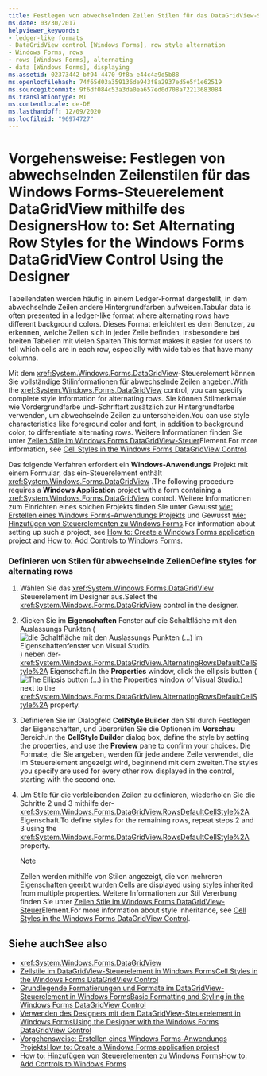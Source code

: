 ```yaml
---
title: Festlegen von abwechselnden Zeilen Stilen für das DataGridView-Steuerelement mithilfe des Designers
ms.date: 03/30/2017
helpviewer_keywords:
- ledger-like formats
- DataGridView control [Windows Forms], row style alternation
- Windows Forms, rows
- rows [Windows Forms], alternating
- data [Windows Forms], displaying
ms.assetid: 02373442-bf94-4470-9f8a-e44c4a9d5b88
ms.openlocfilehash: 74f65d03a359136de943f8a2937ed5e5f1e62519
ms.sourcegitcommit: 9f6df084c53a3da0ea657ed0d708a72213683084
ms.translationtype: MT
ms.contentlocale: de-DE
ms.lasthandoff: 12/09/2020
ms.locfileid: "96974727"
---
```

# <a name="how-to-set-alternating-row-styles-for-the-windows-forms-datagridview-control-using-the-designer"></a><span data-ttu-id="abab3-102">Vorgehensweise: Festlegen von abwechselnden Zeilenstilen für das Windows Forms-Steuerelement DataGridView mithilfe des Designers</span><span class="sxs-lookup"><span data-stu-id="abab3-102">How to: Set Alternating Row Styles for the Windows Forms DataGridView Control Using the Designer</span></span>

<span data-ttu-id="abab3-103">Tabellendaten werden häufig in einem Ledger-Format dargestellt, in dem abwechselnde Zeilen andere Hintergrundfarben aufweisen.</span><span class="sxs-lookup"><span data-stu-id="abab3-103">Tabular data is often presented in a ledger-like format where alternating rows have different background colors.</span></span> <span data-ttu-id="abab3-104">Dieses Format erleichtert es dem Benutzer, zu erkennen, welche Zellen sich in jeder Zeile befinden, insbesondere bei breiten Tabellen mit vielen Spalten.</span><span class="sxs-lookup"><span data-stu-id="abab3-104">This format makes it easier for users to tell which cells are in each row, especially with wide tables that have many columns.</span></span>

<span data-ttu-id="abab3-105">Mit dem <xref:System.Windows.Forms.DataGridView>-Steuerelement können Sie vollständige Stilinformationen für abwechselnde Zeilen angeben.</span><span class="sxs-lookup"><span data-stu-id="abab3-105">With the <xref:System.Windows.Forms.DataGridView> control, you can specify complete style information for alternating rows.</span></span> <span data-ttu-id="abab3-106">Sie können Stilmerkmale wie Vordergrundfarbe und-Schriftart zusätzlich zur Hintergrundfarbe verwenden, um abwechselnde Zeilen zu unterscheiden.</span><span class="sxs-lookup"><span data-stu-id="abab3-106">You can use style characteristics like foreground color and font, in addition to background color, to differentiate alternating rows.</span></span> <span data-ttu-id="abab3-107">Weitere Informationen finden Sie unter [Zellen Stile im Windows Forms DataGridView-Steuer](cell-styles-in-the-windows-forms-datagridview-control.md)Element.</span><span class="sxs-lookup"><span data-stu-id="abab3-107">For more information, see [Cell Styles in the Windows Forms DataGridView Control](cell-styles-in-the-windows-forms-datagridview-control.md).</span></span>

<span data-ttu-id="abab3-108">Das folgende Verfahren erfordert ein **Windows-Anwendungs** Projekt mit einem Formular, das ein-Steuerelement enthält <xref:System.Windows.Forms.DataGridView> .</span><span class="sxs-lookup"><span data-stu-id="abab3-108">The following procedure requires a **Windows Application** project with a form containing a <xref:System.Windows.Forms.DataGridView> control.</span></span> <span data-ttu-id="abab3-109">Weitere Informationen zum Einrichten eines solchen Projekts finden Sie unter Gewusst [wie: Erstellen eines Windows Forms-Anwendungs Projekts](/visualstudio/ide/step-1-create-a-windows-forms-application-project) und Gewusst [wie: Hinzufügen von Steuerelementen zu Windows Forms](how-to-add-controls-to-windows-forms.md).</span><span class="sxs-lookup"><span data-stu-id="abab3-109">For information about setting up such a project, see [How to: Create a Windows Forms application project](/visualstudio/ide/step-1-create-a-windows-forms-application-project) and [How to: Add Controls to Windows Forms](how-to-add-controls-to-windows-forms.md).</span></span>

### <a name="define-styles-for-alternating-rows"></a><span data-ttu-id="abab3-110">Definieren von Stilen für abwechselnde Zeilen</span><span class="sxs-lookup"><span data-stu-id="abab3-110">Define styles for alternating rows</span></span>

1. <span data-ttu-id="abab3-111">Wählen Sie das <xref:System.Windows.Forms.DataGridView> Steuerelement im Designer aus.</span><span class="sxs-lookup"><span data-stu-id="abab3-111">Select the <xref:System.Windows.Forms.DataGridView> control in the designer.</span></span>

2. <span data-ttu-id="abab3-112">Klicken Sie im **Eigenschaften** Fenster auf die Schaltfläche mit den Auslassungs Punkten ( ![ die Schaltfläche mit den Auslassungs Punkten (...) im Eigenschaftenfenster von Visual Studio. ](./media/visual-studio-ellipsis-button.png) ) neben der- <xref:System.Windows.Forms.DataGridView.AlternatingRowsDefaultCellStyle%2A> Eigenschaft.</span><span class="sxs-lookup"><span data-stu-id="abab3-112">In the **Properties** window, click the ellipsis button (![The Ellipsis button (...) in the Properties window of Visual Studio.](./media/visual-studio-ellipsis-button.png)) next to the <xref:System.Windows.Forms.DataGridView.AlternatingRowsDefaultCellStyle%2A> property.</span></span>

3. <span data-ttu-id="abab3-113">Definieren Sie im Dialogfeld **CellStyle Builder** den Stil durch Festlegen der Eigenschaften, und überprüfen Sie die Optionen im **Vorschau** Bereich.</span><span class="sxs-lookup"><span data-stu-id="abab3-113">In the **CellStyle Builder** dialog box, define the style by setting the properties, and use the **Preview** pane to confirm your choices.</span></span> <span data-ttu-id="abab3-114">Die Formate, die Sie angeben, werden für jede andere Zeile verwendet, die im Steuerelement angezeigt wird, beginnend mit dem zweiten.</span><span class="sxs-lookup"><span data-stu-id="abab3-114">The styles you specify are used for every other row displayed in the control, starting with the second one.</span></span>

4. <span data-ttu-id="abab3-115">Um Stile für die verbleibenden Zeilen zu definieren, wiederholen Sie die Schritte 2 und 3 mithilfe der- <xref:System.Windows.Forms.DataGridView.RowsDefaultCellStyle%2A> Eigenschaft.</span><span class="sxs-lookup"><span data-stu-id="abab3-115">To define styles for the remaining rows, repeat steps 2 and 3 using the <xref:System.Windows.Forms.DataGridView.RowsDefaultCellStyle%2A> property.</span></span>

    > [!NOTE]
    > <span data-ttu-id="abab3-116">Zellen werden mithilfe von Stilen angezeigt, die von mehreren Eigenschaften geerbt wurden.</span><span class="sxs-lookup"><span data-stu-id="abab3-116">Cells are displayed using styles inherited from multiple properties.</span></span> <span data-ttu-id="abab3-117">Weitere Informationen zur Stil Vererbung finden Sie unter [Zellen Stile im Windows Forms DataGridView-Steuer](cell-styles-in-the-windows-forms-datagridview-control.md)Element.</span><span class="sxs-lookup"><span data-stu-id="abab3-117">For more information about style inheritance, see [Cell Styles in the Windows Forms DataGridView Control](cell-styles-in-the-windows-forms-datagridview-control.md).</span></span>

## <a name="see-also"></a><span data-ttu-id="abab3-118">Siehe auch</span><span class="sxs-lookup"><span data-stu-id="abab3-118">See also</span></span>

- <xref:System.Windows.Forms.DataGridView>
- [<span data-ttu-id="abab3-119">Zellstile im DataGridView-Steuerelement in Windows Forms</span><span class="sxs-lookup"><span data-stu-id="abab3-119">Cell Styles in the Windows Forms DataGridView Control</span></span>](cell-styles-in-the-windows-forms-datagridview-control.md)
- [<span data-ttu-id="abab3-120">Grundlegende Formatierungen und Formate im DataGridView-Steuerelement in Windows Forms</span><span class="sxs-lookup"><span data-stu-id="abab3-120">Basic Formatting and Styling in the Windows Forms DataGridView Control</span></span>](basic-formatting-and-styling-in-the-windows-forms-datagridview-control.md)
- [<span data-ttu-id="abab3-121">Verwenden des Designers mit dem DataGridView-Steuerelement in Windows Forms</span><span class="sxs-lookup"><span data-stu-id="abab3-121">Using the Designer with the Windows Forms DataGridView Control</span></span>](using-the-designer-with-the-windows-forms-datagridview-control.md)
- [<span data-ttu-id="abab3-122">Vorgehensweise: Erstellen eines Windows Forms-Anwendungs Projekts</span><span class="sxs-lookup"><span data-stu-id="abab3-122">How to: Create a Windows Forms application project</span></span>](/visualstudio/ide/step-1-create-a-windows-forms-application-project)
- [<span data-ttu-id="abab3-123">How to: Hinzufügen von Steuerelementen zu Windows Forms</span><span class="sxs-lookup"><span data-stu-id="abab3-123">How to: Add Controls to Windows Forms</span></span>](how-to-add-controls-to-windows-forms.md)
